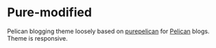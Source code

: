Pure-modified
=============

Pelican blogging theme loosely based on [purepelican](http://purepelican.com) for [Pelican](http://docs.getpelican.com/) blogs.
Theme is responsive.
